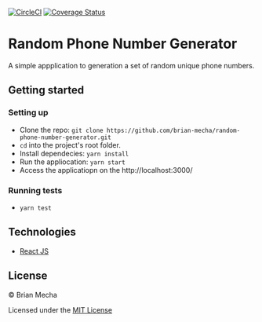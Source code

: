 [![CircleCI](https://circleci.com/gh/brian-mecha/random-phone-number-generator/tree/master.svg?style=svg)](https://circleci.com/gh/brian-mecha/random-phone-number-generator/tree/master) [![Coverage Status](https://coveralls.io/repos/github/brian-mecha/random-phone-number-generator/badge.svg?branch=master)](https://coveralls.io/github/brian-mecha/random-phone-number-generator?branch=master)

# Random Phone Number Generator
A simple appplication to generation a set of random unique phone numbers.
## Getting started

### Setting up
- Clone the repo: `git clone https://github.com/brian-mecha/random-phone-number-generator.git`
- `cd` into the project's root folder.
- Install dependecies: `yarn install`
- Run the appliocation: `yarn start`
- Access the applicatiopn on the http://localhost:3000/

### Running tests
- `yarn test`

## Technologies
- [React JS](https://reactjs.org/)

## License
&copy; Brian Mecha

Licensed under the [MIT License](https://github.com/iverenshaguy/random-phone-number-generator/blob/develop/LICENSE)
